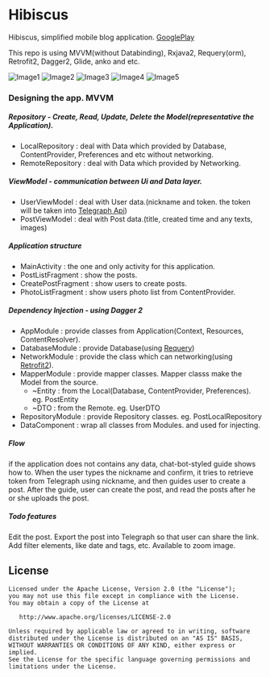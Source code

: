 # Hibiscus
Hibiscus, simplified mobile blog application. [GooglePlay](https://play.google.com/store/apps/details?id=com.tonyjs.hibiscus)

This repo is using MVVM(without Databinding), Rxjava2, Requery(orm), Retrofit2, Dagger2, Glide, anko and etc.

![Image1](https://github.com/tonyjs/Hibiscus/blob/master/sceenshots/Screenshot_1.png) 
![Image2](https://github.com/tonyjs/Hibiscus/blob/master/sceenshots/Screenshot_2.png) 
![Image3](https://github.com/tonyjs/Hibiscus/blob/master/sceenshots/Screenshot_3.png) 
![Image4](https://github.com/tonyjs/Hibiscus/blob/master/sceenshots/Screenshot_4.png) 
![Image5](https://github.com/tonyjs/Hibiscus/blob/master/sceenshots/Screenshot_5.png)

### Designing the app. MVVM

##### Repository - Create, Read, Update, Delete the Model(representative the Application).
* LocalRepository : deal with Data which provided by Database, ContentProvider, Preferences and etc without networking.
* RemoteRepository : deal with Data which provided by Networking.

##### ViewModel  - communication between Ui and Data layer.
* UserViewModel : deal with User data.(nickname and token. the token will be taken into [Telegraph Api](http://telegra.ph/api))
* PostViewModel : deal with Post data.(title, created time and any texts, images)

##### Application structure
* MainActivity : the one and only activity for this application.
* PostListFragment : show the posts.
* CreatePostFragment : show users to create posts.
* PhotoListFragment : show users photo list from ContentProvider.

##### Dependency Injection - using Dagger 2
* AppModule : provide classes from Application(Context, Resources, ContentResolver).
* DatabaseModule : provide Database(using [Requery](https://github.com/requery/requery))
* NetworkModule : provide the class which can networking(using [Retrofit2](https://github.com/square/retrofit)).
* MapperModule : provide mapper classes. Mapper classs make the Model from the source.
  * ~Entity : from the Local(Database, ContentProvider, Preferences). eg. PostEntity
  * ~DTO : from the Remote. eg. UserDTO
* RepositoryModule : provide Repository classes. eg. PostLocalRepository
* DataComponent : wrap all classes from Modules. and used for injecting.

##### Flow
if the application does not  contains any data, chat-bot-styled guide shows how to. 
When the user types the nickname and confirm, it tries to retrieve token from Telegraph using nickname, and then guides user to create a post. 
After the guide, user can create the post, and read the posts after he or she uploads the post.

##### Todo features
Edit the post.
Export the post into Telegraph so that user can share the link.
Add filter elements, like date and tags, etc.
Available to zoom image.


License
--------


    Licensed under the Apache License, Version 2.0 (the "License");
    you may not use this file except in compliance with the License.
    You may obtain a copy of the License at

       http://www.apache.org/licenses/LICENSE-2.0

    Unless required by applicable law or agreed to in writing, software
    distributed under the License is distributed on an "AS IS" BASIS,
    WITHOUT WARRANTIES OR CONDITIONS OF ANY KIND, either express or implied.
    See the License for the specific language governing permissions and
    limitations under the License.
